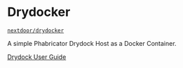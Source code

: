 # Drydocker
[`nextdoor/drydocker`](https://hub.docker.com/r/nextdoor/drydocker/)

A simple Phabricator Drydock Host as a Docker Container.

[Drydock User Guide](https://secure.phabricator.com/book/phabricator/article/drydock/)
